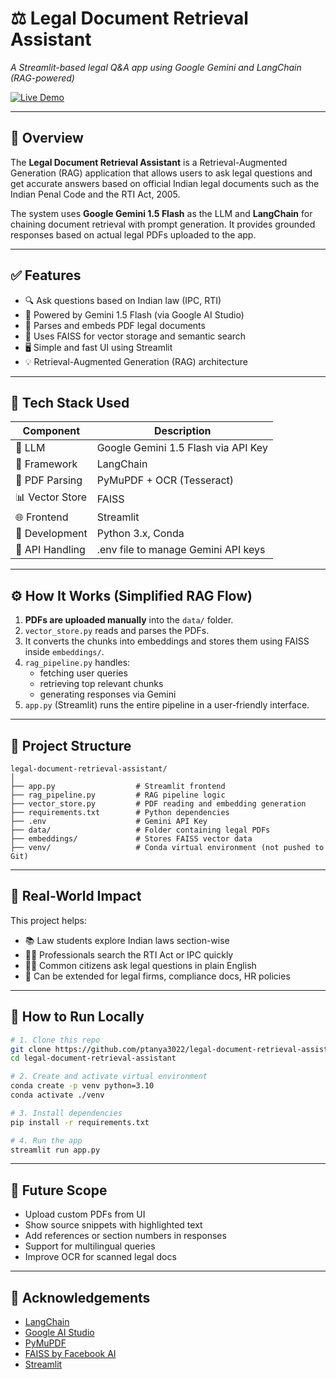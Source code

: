 # ⚖️ Legal Document Retrieval Assistant  
*A Streamlit-based legal Q&A app using Google Gemini and LangChain (RAG-powered)*

[![Live Demo](https://img.shields.io/badge/Streamlit-Demo-brightgreen)](https://legal-document-retrieval-assistant-uauwpqyjknvxg3pqelandx.streamlit.app/)

---

## 📌 Overview

The **Legal Document Retrieval Assistant** is a Retrieval-Augmented Generation (RAG) application that allows users to ask legal questions and get accurate answers based on official Indian legal documents such as the Indian Penal Code and the RTI Act, 2005.

The system uses **Google Gemini 1.5 Flash** as the LLM and **LangChain** for chaining document retrieval with prompt generation. It provides grounded responses based on actual legal PDFs uploaded to the app.

---

## ✅ Features

- 🔍 Ask questions based on Indian law (IPC, RTI)
- 🧠 Powered by Gemini 1.5 Flash (via Google AI Studio)
- 📄 Parses and embeds PDF legal documents
- 📁 Uses FAISS for vector storage and semantic search
- 🖥️ Simple and fast UI using Streamlit
- 💡 Retrieval-Augmented Generation (RAG) architecture

---

## 🧱 Tech Stack Used

| Component          | Description                            |
|-------------------|----------------------------------------|
| 🧠 LLM             | Google Gemini 1.5 Flash via API Key    |
| 🔗 Framework       | LangChain                              |
| 📄 PDF Parsing     | PyMuPDF + OCR (Tesseract)              |
| 📊 Vector Store    | FAISS                                  |
| 🌐 Frontend        | Streamlit                              |
| 🧪 Development     | Python 3.x, Conda                      |
| 🔐 API Handling    | .env file to manage Gemini API keys    |

---

## ⚙️ How It Works (Simplified RAG Flow)

1. **PDFs are uploaded manually** into the `data/` folder.
2. `vector_store.py` reads and parses the PDFs.
3. It converts the chunks into embeddings and stores them using FAISS inside `embeddings/`.
4. `rag_pipeline.py` handles:
   - fetching user queries
   - retrieving top relevant chunks
   - generating responses via Gemini
5. `app.py` (Streamlit) runs the entire pipeline in a user-friendly interface.

---

## 📂 Project Structure

```
legal-document-retrieval-assistant/
│
├── app.py                  # Streamlit frontend
├── rag_pipeline.py         # RAG pipeline logic
├── vector_store.py         # PDF reading and embedding generation
├── requirements.txt        # Python dependencies
├── .env                    # Gemini API Key
├── data/                   # Folder containing legal PDFs
├── embeddings/             # Stores FAISS vector data
├── venv/                   # Conda virtual environment (not pushed to Git)
```

---

## 💼 Real-World Impact

This project helps:
- 📚 Law students explore Indian laws section-wise  
- 👨‍💼 Professionals search the RTI Act or IPC quickly  
- 👩‍⚖️ Common citizens ask legal questions in plain English  
- 🏢 Can be extended for legal firms, compliance docs, HR policies  

---

## 🧪 How to Run Locally

```bash
# 1. Clone this repo
git clone https://github.com/ptanya3022/legal-document-retrieval-assistant.git
cd legal-document-retrieval-assistant

# 2. Create and activate virtual environment
conda create -p venv python=3.10
conda activate ./venv

# 3. Install dependencies
pip install -r requirements.txt

# 4. Run the app
streamlit run app.py
```

---

## 🔮 Future Scope

- Upload custom PDFs from UI  
- Show source snippets with highlighted text  
- Add references or section numbers in responses  
- Support for multilingual queries  
- Improve OCR for scanned legal docs  

---

## 🙏 Acknowledgements

- [LangChain](https://www.langchain.com/)  
- [Google AI Studio](https://makersuite.google.com/)  
- [PyMuPDF](https://pymupdf.readthedocs.io/)  
- [FAISS by Facebook AI](https://github.com/facebookresearch/faiss)  
- [Streamlit](https://streamlit.io/)

